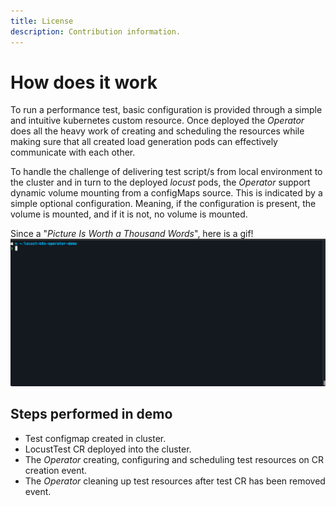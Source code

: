 ```yaml
---
title: License  
description: Contribution information.
---
```


# How does it work

To run a performance test, basic configuration is provided through a simple and intuitive kubernetes custom resource. Once deployed the
_Operator_ does all the heavy work of creating and scheduling the resources while making sure that all created load generation pods can
effectively communicate with each other.

To handle the challenge of delivering test script/s from local environment to the cluster and in turn to the deployed _locust_ pods,
the _Operator_ support dynamic volume mounting from a configMaps source. This is indicated by a simple optional configuration. Meaning, if
the configuration is present, the volume is mounted, and if it is not, no volume is mounted.

Since a "_Picture Is Worth a Thousand Words_", here is a gif!
![Short demo for how the operator works](assets/images/operatorDemo.gif "Operator Demo")

## Steps performed in demo

- Test configmap created in cluster.
- LocustTest CR deployed into the cluster.
- The _Operator_ creating, configuring and scheduling test resources on CR creation event.
- The _Operator_ cleaning up test resources after test CR has been removed event.